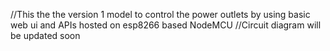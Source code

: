 //This the the version 1 model to control the power outlets by using basic web ui and APIs hosted on esp8266 based NodeMCU
//Circuit diagram will be updated soon